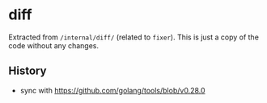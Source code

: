 # diff

Extracted from `/internal/diff/` (related to `fixer`).
This is just a copy of the code without any changes.

## History

- sync with https://github.com/golang/tools/blob/v0.28.0
